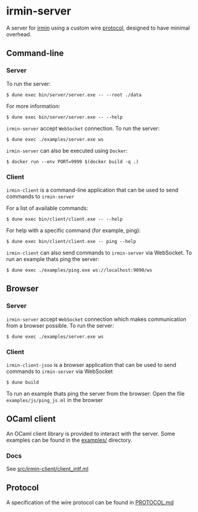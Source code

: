 # irmin-server

A server for [irmin](https://github.com/mirage/irmin) using a custom wire [protocol](#protocol), designed to have minimal overhead.

## Command-line

### Server

To run the server:

```shell
$ dune exec bin/server/server.exe -- --root ./data
```

For more information:

```shell
$ dune exec bin/server/server.exe -- --help
```

`irmin-server` accept `WebSocket` connection.
To run the server:

```shell
$ dune exec ./examples/server.exe ws
```

`irmin-server` can also be executed using `Docker`:

```shell
$ docker run --env PORT=9999 $(docker build -q .)
```

### Client

`irmin-client` is a command-line application that can be used to send commands to `irmin-server`

For a list of available commands:

```shell
$ dune exec bin/client/client.exe -- --help
```

For help with a specific command (for example, ping):

```shell
$ dune exec bin/client/client.exe -- ping --help
```

`irmin-client` can also send commands to `irmin-server` via WebSocket.
To run an example thats ping the server:

```shell
$ dune exec ./examples/ping.exe ws://localhost:9090/ws
```

## Browser

### Server

`irmin-server` accept `WebSocket` connection which makes communication from a browser possible.
To run the server:

```shell
$ dune exec ./examples/server.exe ws
```

### Client

`irmin-client-jsoo` is a browser application that can be used to send commands to `irmin-server` via WebSocket

```shell
$ dune build
```

To run an example thats ping the server from the browser:
Open the file `examples/js/ping_js.ml` in the browser

## OCaml client

An OCaml client library is provided to interact with the server. Some examples can be
found in the [examples/](/examples) directory.

### Docs

See [src/irmin-client/client_intf.ml](/src/irmin-client/client_intf.ml)

## Protocol

A specification of the wire protocol can be found in [PROTOCOL.md](/PROTOCOL.md)

